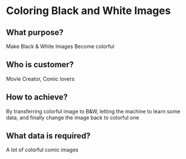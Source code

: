 # Coloring Black and White Images
## What purpose?
Make Black & White Images Become colorful
## Who is customer?
Movie Creator, Comic lovers
## How to achieve?
By transferring colorful image to B&W, letting the machine to learn some data, and finally change the image back to colorful one
## What data is required?
A lot of colorful comic images
